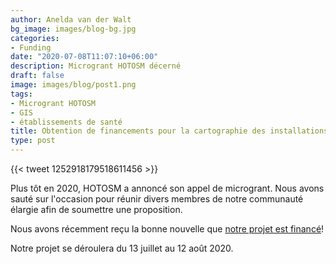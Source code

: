 ```yaml
---
author: Anelda van der Walt
bg_image: images/blog-bg.jpg
categories:
- Funding 
date: "2020-07-08T11:07:10+06:00"
description: Microgrant HOTOSM décerné
draft: false
image: images/blog/post1.png
tags:
- Microgrant HOTOSM
- GIS
- établissements de santé
title: Obtention de financements pour la cartographie des installations d'urgence au Sénégal
type: post
---
```


{{< tweet 1252918179518611456 >}}

Plus tôt en 2020, HOTOSM a annoncé son appel de microgrant. Nous avons sauté sur l'occasion pour réunir divers membres de notre communauté élargie afin de soumettre une proposition.

Nous avons récemment reçu la bonne nouvelle que [notre projet est financé](https://www.hotosm.org/updates/second-round-of-rapid-response-micrograntees-announced/)!

Notre projet se déroulera du 13 juillet au 12 août 2020.